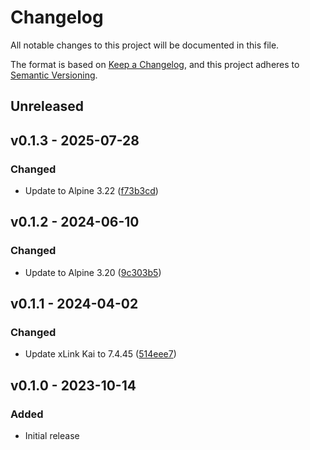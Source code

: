 # Changelog

All notable changes to this project will be documented in this file.

The format is based on [Keep a Changelog](https://keepachangelog.com), and this project adheres to [Semantic Versioning](https://semver.org).

## Unreleased

## v0.1.3 - 2025-07-28

### Changed
- Update to Alpine 3.22 ([f73b3cd](https://github.com/owenvoke/xlink-kai/commit/f73b3cdb63344928b49d42fdd901059a97e4daa0))

## v0.1.2 - 2024-06-10

### Changed
- Update to Alpine 3.20 ([9c303b5](https://github.com/owenvoke/xlink-kai/commit/9c303b5c314e9ae1947292771ce514e3c246bd6a))

## v0.1.1 - 2024-04-02

### Changed
- Update xLink Kai to 7.4.45 ([514eee7](https://github.com/owenvoke/xlink-kai/commit/514eee78ac2c6a44d44e893ec191ec02c8d87a6d))

## v0.1.0 - 2023-10-14

### Added
- Initial release
